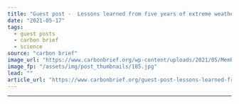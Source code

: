 ```yaml
---
title: "Guest post -  Lessons learned from five years of extreme weather ‘rapid attribution’"
date: "2021-05-17"
tags: 
  - guest posts
  - carbon brief
  - science
source: "carbon brief"
image_url: "https://www.carbonbrief.org/wp-content/uploads/2021/05/Members-of-the-South-Carolinas-Helicopter-Aquatic-Rescue-Team-in-Texas-during-Hurricane-Harvey-583x372.jpg"
image_fp: "/assets/img/post_thumbnails/185.jpg"
lead: ""
article_url: "https://www.carbonbrief.org/guest-post-lessons-learned-from-five-years-of-extreme-weather-rapid-attribution"
---
```


---
